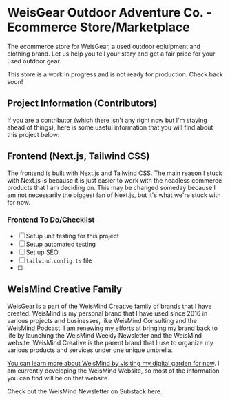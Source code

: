 # WeisGear Outdoor Adventure Co. - Ecommerce Store/Marketplace

The ecommerce store for WeisGear, a used outdoor eqiuipment and clothing brand. Let us help you tell 
your story and get a fair price for your used outdoor gear. 

This store is a work in progress and is not ready for production. Check back soon!

## Project Information (Contributors)

If you are a contributor (which there isn't any right now but I'm staying ahead of things), here is 
some useful information that you will find about this project below:

## Frontend (Next.js, Tailwind CSS)

The frontend is built with Next.js and Tailwind CSS. The main reason I stuck with Next.js is because
it is just easier to work with the headless commerce products that I am deciding on. This may be 
changed someday because I am not necessarily the biggest fan of Next.js, but it's what we're stuck 
with for now.

### Frontend To Do/Checklist

- [ ] Setup unit testing for this project
- [ ] Setup automated testing
- [ ] Set up SEO 
- [ ] `tailwind.config.ts` file 
- [ ] 

## WeisMind Creative Family

WeisGear is a part of the WeisMind Creative family of brands that I have created. WeisMind is my 
personal brand that I have used since 2016 in various projects and businesses, like WeisMind Consulting 
and the WeisMind Podcast. I am renewing my efforts at bringing my brand back to life by launching the
WeisMind Weekly Newsletter and the WeisMind website. WeisMind Creative is the parent brand that I use 
to organize my various products and services under one unique umbrella. 

[You can learn more about WeisMind by visiting my digital garden for now](https://geauxweisbeck4.dev).
I am currently developing the WeisMind Website, so most of the information you can find will be on 
that website.

Check out the WeisMind Newsletter on Substack here. 